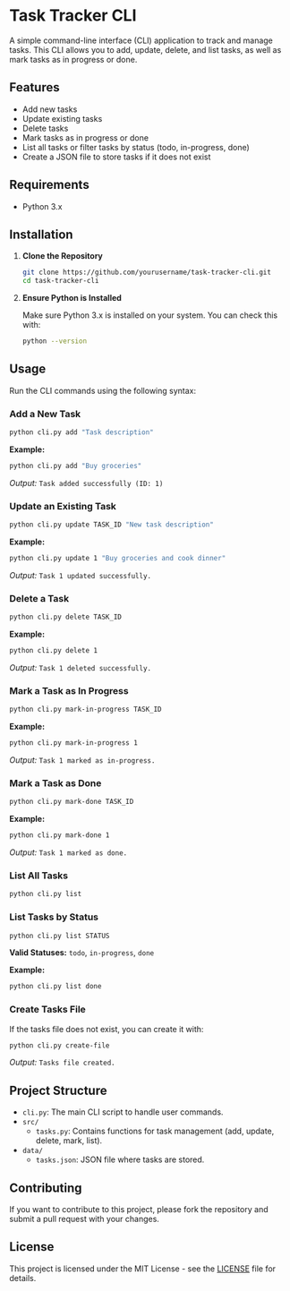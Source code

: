 # Task Tracker CLI

A simple command-line interface (CLI) application to track and manage tasks. This CLI allows you to add, update, delete, and list tasks, as well as mark tasks as in progress or done.

## Features

- Add new tasks
- Update existing tasks
- Delete tasks
- Mark tasks as in progress or done
- List all tasks or filter tasks by status (todo, in-progress, done)
- Create a JSON file to store tasks if it does not exist

## Requirements

- Python 3.x

## Installation

1. **Clone the Repository**

   ```bash
   git clone https://github.com/yourusername/task-tracker-cli.git
   cd task-tracker-cli
   ```

2. **Ensure Python is Installed**

   Make sure Python 3.x is installed on your system. You can check this with:

   ```bash
   python --version
   ```

## Usage

Run the CLI commands using the following syntax:

### Add a New Task

```bash
python cli.py add "Task description"
```

**Example:**

```bash
python cli.py add "Buy groceries"
```

*Output:* `Task added successfully (ID: 1)`

### Update an Existing Task

```bash
python cli.py update TASK_ID "New task description"
```

**Example:**

```bash
python cli.py update 1 "Buy groceries and cook dinner"
```

*Output:* `Task 1 updated successfully.`

### Delete a Task

```bash
python cli.py delete TASK_ID
```

**Example:**

```bash
python cli.py delete 1
```

*Output:* `Task 1 deleted successfully.`

### Mark a Task as In Progress

```bash
python cli.py mark-in-progress TASK_ID
```

**Example:**

```bash
python cli.py mark-in-progress 1
```

*Output:* `Task 1 marked as in-progress.`

### Mark a Task as Done

```bash
python cli.py mark-done TASK_ID
```

**Example:**

```bash
python cli.py mark-done 1
```

*Output:* `Task 1 marked as done.`

### List All Tasks

```bash
python cli.py list
```

### List Tasks by Status

```bash
python cli.py list STATUS
```

**Valid Statuses:** `todo`, `in-progress`, `done`

**Example:**

```bash
python cli.py list done
```

### Create Tasks File

If the tasks file does not exist, you can create it with:

```bash
python cli.py create-file
```

*Output:* `Tasks file created.`

## Project Structure

- `cli.py`: The main CLI script to handle user commands.
- `src/`
  - `tasks.py`: Contains functions for task management (add, update, delete, mark, list).
- `data/`
  - `tasks.json`: JSON file where tasks are stored.

## Contributing

If you want to contribute to this project, please fork the repository and submit a pull request with your changes.

## License

This project is licensed under the MIT License - see the [LICENSE](LICENSE) file for details.

